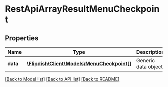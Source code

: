 # RestApiArrayResultMenuCheckpoint

## Properties
Name | Type | Description | Notes
------------ | ------------- | ------------- | -------------
**data** | [**\Flipdish\Client\Models\MenuCheckpoint[]**](MenuCheckpoint.md) | Generic data object. | 

[[Back to Model list]](../README.md#documentation-for-models) [[Back to API list]](../README.md#documentation-for-api-endpoints) [[Back to README]](../README.md)


